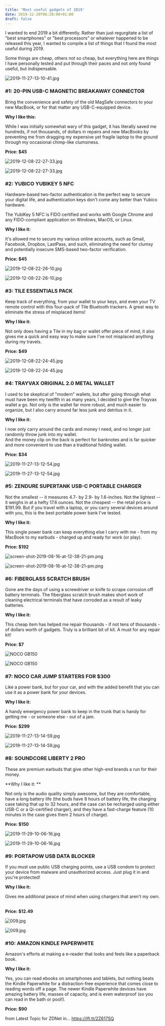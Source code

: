 ```yaml
---
title: 'Most useful gadgets of 2019'
date: 2019-12-20T06:20:00+01:00
draft: false
---
```


I wanted to end 2019 a bit differently. Rather than just regurgitate a list of "best smartphones" or "best processors" or whatever happened to be released this year, I wanted to compile a list of things that I found the most useful during 2019. 

Some things are cheap, others not so cheap, but everything here are things I have personally tested and put through their paces and not only found useful, but indispensable.

![2019-11-27-13-10-41.jpg](https://zdnet2.cbsistatic.com/hub/i/r/2019/11/27/c6c0da21-a5b3-4df1-9146-264b97d88989/resize/1200xauto/c6e866a14e89b0f86643c293ffe64185/2019-11-27-13-10-41.jpg)

### #1: 20-PIN USB-C MAGNETIC BREAKAWAY CONNECTOR

Bring the convenience and safety of the old MagSafe connectors to your new MacBook, or for that matter any USB-C-equipped device. 

**Why I like this:**

While I was initially somewhat wary of this gadget, it has literally saved me hundreds, if not thousands, of dollars in repairs and new MacBooks by preventing me from dragging my expensive yet fragile laptop to the ground through my occasional chimp-like clumsiness. 

**Price: $45**

![2019-12-08-22-27-33.jpg](https://www.zdnet.com/article/most-useful-gadgets-of-2019/#ftag=RSSbaffb68)

<span><img src="https://zdnet1.cbsistatic.com/hub/i/r/2019/12/08/0da69794-d98a-408b-9da0-4a4b96a21665/resize/1200xauto/f7aa0dc40b737bdfe09acbd499626851/2019-12-08-22-27-33.jpg" alt="2019-12-08-22-27-33.jpg" /></span>

### #2: YUBICO YUBIKEY 5 NFC

Hardware-based two-factor authentication is the perfect way to secure your digital life, and authentication keys don't come any better than Yubico hardware.

The YubiKey 5 NFC is FIDO certified and works with Google Chrome and any FIDO-compliant application on Windows, MacOS, or Linux.

**Why I like it:**

It's allowed me to secure my various online accounts, such as Gmail, Facebook, Dropbox, LastPass, and such, eliminating the need for clumsy and potentially insecure SMS-based two-factor verification. 

**Price: $45**

![2019-12-08-22-26-10.jpg](https://www.zdnet.com/article/most-useful-gadgets-of-2019/#ftag=RSSbaffb68)

<span><img src="https://zdnet4.cbsistatic.com/hub/i/r/2019/12/08/eec5a091-1551-43ba-8306-f1a240af0284/resize/1200xauto/26530b56560e0aa64d1998b73ec75701/2019-12-08-22-26-10.jpg" alt="2019-12-08-22-26-10.jpg" /></span>

### #3: TILE ESSENTIALS PACK

Keep track of everything, from your wallet to your keys, and even your TV remote control with this four-pack of Tile Bluetooth trackers. A great way to eliminate the stress of misplaced items!

**Why I like it:**

Not only does having a Tile in my bag or wallet offer piece of mind, it also gives me a quick and easy way to make sure I've not misplaced anything during my travels.

**Price: $49**

![2019-12-08-22-24-45.jpg](https://www.zdnet.com/article/most-useful-gadgets-of-2019/#ftag=RSSbaffb68)

<span><img src="https://zdnet4.cbsistatic.com/hub/i/r/2019/12/08/a0135a73-e5c3-4a8c-b33c-12c026b0063b/resize/1200xauto/c579db002a55dba897e9c18fb932796f/2019-12-08-22-24-45.jpg" alt="2019-12-08-22-24-45.jpg" /></span>

### #4: TRAYVAX ORIGINAL 2.0 METAL WALLET

I used to be skeptical of "modern" wallets, but after going through what must have been my twelfth in as many years, I decided to give the Trayvax wallet a go. Not only is the wallet far more robust, and much easier to organize, but I also carry around far less junk and detritus in it.

**Why I like it:**

I now only carry around the cards and money I need, and no longer just randomly throw junk into my wallet.  
And the money clip on the back is perfect for banknotes and is far quicker and more convenient to use than a traditional folding wallet.

**Price: $34**

![2019-11-27-13-12-54.jpg](https://www.zdnet.com/article/most-useful-gadgets-of-2019/#ftag=RSSbaffb68)

<span><img src="https://zdnet3.cbsistatic.com/hub/i/r/2019/11/27/50bfd47a-9db1-4452-8a74-c21926aac531/resize/1200xauto/07462722b0b623f2940873b904eb73c7/2019-11-27-13-12-54.jpg" alt="2019-11-27-13-12-54.jpg" /></span>

### #5: ZENDURE SUPERTANK USB-C PORTABLE CHARGER

Not the smallest -- it measures 4.7- by 2.9- by 1.6-inches. Not the lightest -- it weighs in at a hefty 17.6 ounces. Not the cheapest -- the retail price is $191.99. But if you travel with a laptop, or you carry several devices around with you, this is the best portable power bank I've tested.

**Why I like it:**

This single power bank can keep everything else I carry with me - from my MacBook to my earbuds - charged up and ready for work (or play).

**Price: $192**

![screen-shot-2019-08-16-at-12-38-21-pm.png](https://www.zdnet.com/article/most-useful-gadgets-of-2019/#ftag=RSSbaffb68)

<span><img src="https://zdnet1.cbsistatic.com/hub/i/r/2019/08/16/e3c6832b-169d-47e8-b3cf-7196d7ec3f1a/resize/1200xauto/603d257862becef844acbc7c950d8c58/screen-shot-2019-08-16-at-12-38-21-pm.png" alt="screen-shot-2019-08-16-at-12-38-21-pm.png" /></span>

### #6: FIBERGLASS SCRATCH BRUSH 

Gone are the days of using a screwdriver or knife to scrape corrosion off battery terminals. The fiberglass scratch brush makes short work of cleaning electrical terminals that have corroded as a result of leaky batteries.  

**Why I like it:**

This cheap item has helped me repair thousands - if not tens of thousands - of dollars worth of gadgets. Truly is a brilliant bit of kit. A must for any repair kit!

**Price: $7**

![NOCO GB150](https://www.zdnet.com/article/most-useful-gadgets-of-2019/#ftag=RSSbaffb68)

<span><img src="https://zdnet4.cbsistatic.com/hub/i/2019/07/22/843da3c8-ec70-4a23-ba14-a5e75d804910/img-2230.jpg" alt="NOCO GB150" /></span>

### #7: NOCO CAR JUMP STARTERS FOR $300

Like a power bank, but for your car, and with the added benefit that you can use it as a power bank for your devices.

**Why I like it:**

A handy emergency power bank to keep in the trunk that is handy for getting me - or someone else - out of a jam. 

**Price: $299**

![2019-11-27-13-14-59.jpg](https://www.zdnet.com/article/most-useful-gadgets-of-2019/#ftag=RSSbaffb68)

<span><img src="https://zdnet4.cbsistatic.com/hub/i/r/2019/11/27/35b48c80-117e-483b-ba58-59108491d835/resize/1200xauto/b713f297a94856c3d65dba372aa36114/2019-11-27-13-14-59.jpg" alt="2019-11-27-13-14-59.jpg" /></span>

### #8: SOUNDCORE LIBERTY 2 PRO

These are premium earbuds that give other high-end brands a run for their money.

**Why I like it: **

Not only is the audio quality simply awesome, but they are comfortable, have a long battery life (the buds have 8 hours of battery life, the charging case taking that up to 32 hours, and the case can be recharged using either USB-C or a Qi-certified charger), and they have a fast-charge feature (10 minutes in the case gives them 2 hours of charge).

**Price: $150**

![2019-11-29-10-06-16.jpg](https://www.zdnet.com/article/most-useful-gadgets-of-2019/#ftag=RSSbaffb68)

<span><img src="https://zdnet4.cbsistatic.com/hub/i/r/2019/11/29/9eb0a9a9-c5fe-4c8e-bb43-e65739bf18d7/resize/1200xauto/1c18fbb49ee519058765217ed3d03318/2019-11-29-10-06-16.jpg" alt="2019-11-29-10-06-16.jpg" /></span>

### #9: PORTAPOW USB DATA BLOCKER

If you must use public USB charging points, use a USB condom to protect your device from malware and unauthorized access. Just plug it in and you're protected!

**Why I like it:**

Gives me additional peace of mind when using chargers that aren't my own.  

**Price: $12.49**

![009.jpg](https://www.zdnet.com/article/most-useful-gadgets-of-2019/#ftag=RSSbaffb68)

<span><img src="https://zdnet4.cbsistatic.com/hub/i/r/2019/11/20/5d1be2a4-1db4-4011-9506-491e1f525020/resize/1200xauto/2677949c395a044acefb0c610b4f4644/009.jpg" alt="009.jpg" /></span>

### #10: AMAZON KINDLE PAPERWHITE  

Amazon's efforts at making a e-reader that looks and feels like a paperback book. 

**Why I like it:**

Yes, you can read ebooks on smartphones and tablets, but nothing beats the Kindle Paperwhite for a distraction-free experience that comes close to reading words off a page. The newer Kindle Paperwhite devices have amazing battery life, masses of capacity, and is even waterproof (so you can read in the bath or pool!).

**Price: $90**

  
  
from Latest Topic for ZDNet in... https://ift.tt/2Z617SQ